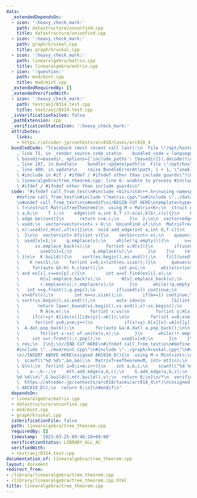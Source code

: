 ```yaml
---
data:
  _extendedDependsOn:
  - icon: ':heavy_check_mark:'
    path: datastructure/unionfind.cpp
    title: datastructure/unionfind.cpp
  - icon: ':heavy_check_mark:'
    path: graph/kruskal.cpp
    title: graph/kruskal.cpp
  - icon: ':heavy_check_mark:'
    path: linearalgebra/matrix.cpp
    title: linearalgebra/matrix.cpp
  - icon: ':question:'
    path: mod/mint.cpp
    title: mod/mint.cpp
  _extendedRequiredBy: []
  _extendedVerifiedWith:
  - icon: ':heavy_check_mark:'
    path: test/aoj/0314.test.cpp
    title: test/aoj/0314.test.cpp
  _isVerificationFailed: false
  _pathExtension: cpp
  _verificationStatusIcon: ':heavy_check_mark:'
  attributes:
    links:
    - https://atcoder.jp/contests/arc018/tasks/arc018_4
  bundledCode: "Traceback (most recent call last):\n  File \"/opt/hostedtoolcache/Python/3.9.2/x64/lib/python3.9/site-packages/onlinejudge_verify/documentation/build.py\"\
    , line 71, in _render_source_code_stat\n    bundled_code = language.bundle(stat.path,\
    \ basedir=basedir, options={'include_paths': [basedir]}).decode()\n  File \"/opt/hostedtoolcache/Python/3.9.2/x64/lib/python3.9/site-packages/onlinejudge_verify/languages/cplusplus.py\"\
    , line 187, in bundle\n    bundler.update(path)\n  File \"/opt/hostedtoolcache/Python/3.9.2/x64/lib/python3.9/site-packages/onlinejudge_verify/languages/cplusplus_bundle.py\"\
    , line 400, in update\n    raise BundleErrorAt(path, i + 1, \"unable to process\
    \ #include in #if / #ifdef / #ifndef other than include guards\")\nonlinejudge_verify.languages.cplusplus_bundle.BundleErrorAt:\
    \ linearalgebra/tree_theorem.cpp: line 6: unable to process #include in #if /\
    \ #ifdef / #ifndef other than include guards\n"
  code: "#ifndef call_from_test\n#include <bits/stdc++.h>\nusing namespace std;\n\n\
    #define call_from_test\n#include \"matrix.cpp\"\n#include \"../datastructure/unionfind.cpp\"\
    \n#undef call_from_test\n\n#endif\n//BEGIN CUT HERE\ntemplate<typename K, typename\
    \ T>\nstruct MatrixTreeTheorem{\n  using M = Matrix<K>;\n  struct edge{\n    int\
    \ a,b;\n    T c;\n    edge(int a,int b,T c):a(a),b(b),c(c){}\n    bool operator<(const\
    \ edge &e)const{\n      return c<e.c;\n    }\n  };\n\n  vector<edge> es;\n  vector<int>\
    \ used;\n  vector<vector<int> > H;\n  UnionFind uf;\n\n  MatrixTreeTheorem(int\
    \ n):used(n),H(n),uf(n){}\n\n  void add_edge(int a,int b,T c){\n    es.emplace_back(a,b,c);\n\
    \  }\n\n  vector<int> bfs(int v){\n    vector<int> vs;\n    queue<int> q;\n  \
    \  used[v]=1;\n    q.emplace(v);\n    while(!q.empty()){\n      v=q.front();q.pop();\n\
    \      vs.emplace_back(v);\n      for(int u:H[v]){\n        if(used[u]) continue;\n\
    \        used[u]=1;\n        q.emplace(u);\n      }\n    }\n    return vs;\n \
    \ }\n\n  K build(){\n    sort(es.begin(),es.end());\n    fill(used.begin(),used.end(),0);\n\
    \    K res(1);\n    for(int i=0;i<(int)es.size();){\n      queue<int> q,r;\n \
    \     for(auto &h:H) h.clear();\n      int p=i;\n      while(i<(int)es.size()\
    \ and es[i].c==es[p].c){\n        int u=uf.find(es[i].a);\n        int v=uf.find(es[i++].b);\n\
    \        H[u].emplace_back(v);\n        H[v].emplace_back(u);\n        q.emplace(u);q.emplace(v);\n\
    \        r.emplace(u);r.emplace(v);\n      }\n      while(!q.empty()){\n     \
    \   int v=q.front();q.pop();\n        if(used[v]) continue;\n        vector<int>\
    \ vs=bfs(v);\n        int m=vs.size();\n        if(m==1) continue;\n\n       \
    \ sort(vs.begin(),vs.end());\n        auto idx=\n          [&](int x){\n     \
    \       return lower_bound(vs.begin(),vs.end(),x)-vs.begin();\n          };\n\
    \        M A(m,m);\n        for(int x:vs)\n          for(int y:H[x])\n       \
    \     if(x!=y) A[idx(x)][idx(y)]-=K(1);\n\n        for(int x=0;x<m;x++)\n    \
    \      for(int y=0;y<m;y++)\n            if(x!=y) A[x][x]-=A[x][y];\n\n      \
    \  A.dat.pop_back();\n        for(auto &a:A.dat) a.pop_back();\n\n        res*=A.determinant();\n\
    \        for(int x:vs) uf.unite(v,x);\n      }\n      while(!r.empty()){\n   \
    \     int v=r.front();r.pop();\n        used[v]=0;\n      }\n    }\n    return\
    \ res;\n  }\n};\n//END CUT HERE\n#ifndef call_from_test\n\n#define call_from_test\n\
    #include \"../mod/mint.cpp\"\n#include \"../graph/kruskal.cpp\"\n#undef call_from_test\n\
    \n//INSERT ABOVE HERE\nsigned ARC018_D(){\n  using M = Mint<int>;\n  int n,m;\n\
    \  scanf(\"%d %d\",&n,&m);\n  MatrixTreeTheorem<M, int> mtt(n);\n  Kruskal<int>\
    \ G(n);\n  for(int i=0;i<m;i++){\n    int a,b,c;\n    scanf(\"%d %d %d\",&a,&b,&c);\n\
    \    a--;b--;\n    mtt.add_edge(a,b,c);\n    G.add_edge(a,b,c);\n  }\n  printf(\"\
    %d %d\\n\",G.build(),mtt.build().v);\n  return 0;\n}\n/*\n  verified on 2018/10/30\n\
    \  https://atcoder.jp/contests/arc018/tasks/arc018_4\n*/\n\nsigned main(){\n \
    \ ARC018_D();\n  return 0;\n}\n#endif\n"
  dependsOn:
  - linearalgebra/matrix.cpp
  - datastructure/unionfind.cpp
  - mod/mint.cpp
  - graph/kruskal.cpp
  isVerificationFile: false
  path: linearalgebra/tree_theorem.cpp
  requiredBy: []
  timestamp: '2021-03-25 09:46:10+09:00'
  verificationStatus: LIBRARY_ALL_AC
  verifiedWith:
  - test/aoj/0314.test.cpp
documentation_of: linearalgebra/tree_theorem.cpp
layout: document
redirect_from:
- /library/linearalgebra/tree_theorem.cpp
- /library/linearalgebra/tree_theorem.cpp.html
title: linearalgebra/tree_theorem.cpp
---
```

